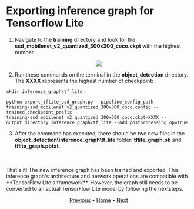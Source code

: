 # Exporting inference graph for Tensorflow Lite

1. Navigate to the **training** directory and look for the **ssd_mobilenet_v2_quantized_300x300_coco.ckpt** with the highest number.

<p align="center">
  <image src="..\images\highest-numbered-checkpoint.png">
</p>

2. Run these commands on the terminal in the **object_detection** directory. The **XXXX** represents the highest number of checkpoint:
```
mkdir inference_graph\tf_lite

python export_tflite_ssd_graph.py --pipeline_config_path training/ssd_mobilenet_v2_quantized_300x300_coco.config --trained_checkpoint_prefix training/ssd_mobilenet_v2_quantized_300x300_coco.ckpt-XXXX --output_directory inference_graph/tf_lite --add_postprocessing_op=true
```

3. After the command has executed, there should be two new files in the **object_detection\inference_graph\tf_lite** folder: **tflite_graph.pb** and **tflite_graph.pbtxt**.
<br>
<br>
That's it! The new inference graph has been trained and exported. This inference graph's architecture and network operations are compatible with **TensorFlow Lite's framework**. However, the graph still needs to be converted to an actual TensorFlow Lite model by following the nextsteps.

<br>
<p align="center">
  <a href="https://github.com/JeiEmDSea/Object-Classification-In-Python-Using-Tensorflow/blob/master/documentation/tflite_for_raspi/run_the_training.md">Previous</a>
  <span>•</span>
  <a href="https://github.com/JeiEmDSea/Object-Classification-In-Python-Using-Tensorflow">Home</a>
  <span>•</span>
  <a href="">Next</a>
</p>

